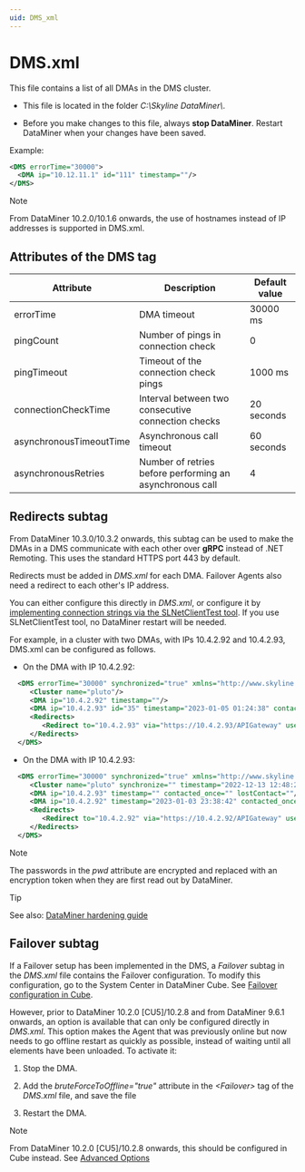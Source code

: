 ```yaml
---
uid: DMS_xml
---
```


# DMS.xml

This file contains a list of all DMAs in the DMS cluster.

- This file is located in the folder *C:\\Skyline DataMiner\\*.

- Before you make changes to this file, always **stop DataMiner**. Restart DataMiner when your changes have been saved.

Example:

```xml
<DMS errorTime="30000">
  <DMA ip="10.12.11.1" id="111" timestamp=""/>
</DMS>
```

> [!NOTE]
> From DataMiner 10.2.0/10.1.6 onwards, the use of hostnames instead of IP addresses is supported in DMS.xml.

## Attributes of the DMS tag

| Attribute               | Description                                              | Default value |
|-------------------------|----------------------------------------------------------|---------------|
| errorTime               | DMA timeout                                              | 30000 ms      |
| pingCount               | Number of pings in connection check                      | 0             |
| pingTimeout             | Timeout of the connection check pings                    | 1000 ms       |
| connectionCheckTime     | Interval between two consecutive connection checks       | 20 seconds    |
| asynchronousTimeoutTime | Asynchronous call timeout                                | 60 seconds    |
| asynchronousRetries     | Number of retries before performing an asynchronous call | 4             |

## Redirects subtag

From DataMiner 10.3.0/10.3.2 onwards, this subtag can be used to make the DMAs in a DMS communicate with each other over **gRPC** instead of .NET Remoting. This uses the standard HTTPS port 443 by default. <!-- RN 34983 -->

Redirects must be added in *DMS.xml* for each DMA. Failover Agents also need a redirect to each other's IP address.

You can either configure this directly in *DMS.xml*, or configure it by [implementing connection strings via the SLNetClientTest tool](xref:SLNetClientTest_editing_connection_string). If you use SLNetClientTest tool, no DataMiner restart will be needed.

For example, in a cluster with two DMAs, with IPs 10.4.2.92 and 10.4.2.93, DMS.xml can be configured as follows.

- On the DMA with IP 10.4.2.92:

```xml
  <DMS errorTime="30000" synchronized="true" xmlns="http://www.skyline.be/config/dms">
     <Cluster name="pluto"/>
     <DMA ip="10.4.2.92" timestamp=""/>
     <DMA ip="10.4.2.93" id="35" timestamp="2023-01-05 01:24:38" contacted_once="TRUE" lostContact="2023-01-06 00:45:01"/>
     <Redirects>
        <Redirect to="10.4.2.93" via="https://10.4.2.93/APIGateway" user="MyUser" pwd="MyPassword"/>
     </Redirects>
  </DMS>
```

- On the DMA with IP 10.4.2.93:

```xml
  <DMS errorTime="30000" synchronized="true" xmlns="http://www.skyline.be/config/dms">
     <Cluster name="pluto" synchronize="" timestamp="2022-12-13 12:48:29"/>
     <DMA ip="10.4.2.93" timestamp="" contacted_once="" lostContact=""/>
     <DMA ip="10.4.2.92" timestamp="2023-01-03 23:38:42" contacted_once="TRUE" lostContact="2023-01-06 01:02:00" id="69" uri=""/>
     <Redirects>
        <Redirect to="10.4.2.92" via="https://10.4.2.92/APIGateway" user="MyUser" pwd="MyPassword"/>
     </Redirects>
  </DMS>
```

> [!NOTE]
> The passwords in the *pwd* attribute are encrypted and replaced with an encryption token when they are first read out by DataMiner.

> [!TIP]
> See also: [DataMiner hardening guide](xref:DataMiner_hardening_guide)

## Failover subtag

If a Failover setup has been implemented in the DMS, a *Failover* subtag in the *DMS.xml* file contains the Failover configuration. To modify this configuration, go to the System Center in DataMiner Cube. See [Failover configuration in Cube](xref:Failover_configuration_in_Cube).

However, prior to DataMiner 10.2.0 \[CU5]/10.2.8 and from DataMiner 9.6.1 onwards, an option is available that can only be configured directly in *DMS.xml*. This option makes the Agent that was previously online but now needs to go offline restart as quickly as possible, instead of waiting until all elements have been unloaded. To activate it:

1. Stop the DMA.

1. Add the *bruteForceToOffline="true"* attribute in the *\<Failover>* tag of the *DMS.xml* file, and save the file

1. Restart the DMA.

> [!NOTE]
> From DataMiner 10.2.0 \[CU5]/10.2.8 onwards, this should be configured in Cube instead. See [Advanced Options](xref:Advanced_Failover_options#advanced-options)
